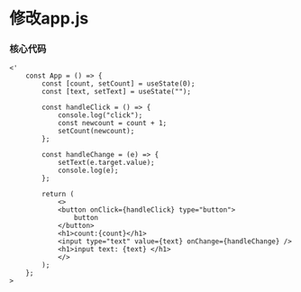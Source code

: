 # 修改app.js

### 核心代码
    <'
        const App = () => {
            const [count, setCount] = useState(0);
            const [text, setText] = useState("");

            const handleClick = () => {
                console.log("click");
                const newcount = count + 1;
                setCount(newcount);
            };

            const handleChange = (e) => {
                setText(e.target.value);
                console.log(e);
            };

            return (
                <>
                <button onClick={handleClick} type="button">
                    button
                </button>
                <h1>count:{count}</h1>
                <input type="text" value={text} onChange={handleChange} />
                <h1>input text: {text} </h1>
                </>
            );
        };
    >

